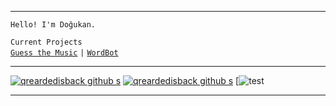 

---

 `Hello! I'm Doğukan.`
 
  `Current Projects`<br />
  [`Guess the Music`](https://guessthemusic.net) `|` [`WordBot`](https://wordbot.xyz)

---

[![qreardedisback github s](https://github-readme-stats.vercel.app/api?username=qreardedisback&theme=dark&show_icons=true)](https://github.com/qreardedisback)
[![qreardedisback github s](https://github-readme-stats.vercel.app/api/pin/?username=qreardedwashere-cf&repo=qreardedwashere.cf&theme=dark)](https://github.com/qreardedwashere-cf/qreardedwashere.cf)
[![test](https://raw.githubusercontent.com/qreardedisback/github-stats-transparent/output/generated/overview.svg)

---
